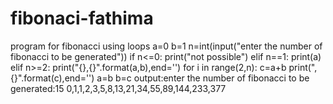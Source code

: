 # fibonaci-fathima
program for fibonacci using loops
a=0
b=1
n=int(input("enter the number of fibonacci to be generated"))
if n<=0:
print("not possible")
elif n==1:
print(a)
elif n>=2:
print("{},{}".format(a,b),end='')
for i in range(2,n):
c=a+b
print(",{}".format(c),end='')
a=b
b=c
output:enter the number of fibonacci to be generated:15
0,1,1,2,3,5,8,13,21,34,55,89,144,233,377
